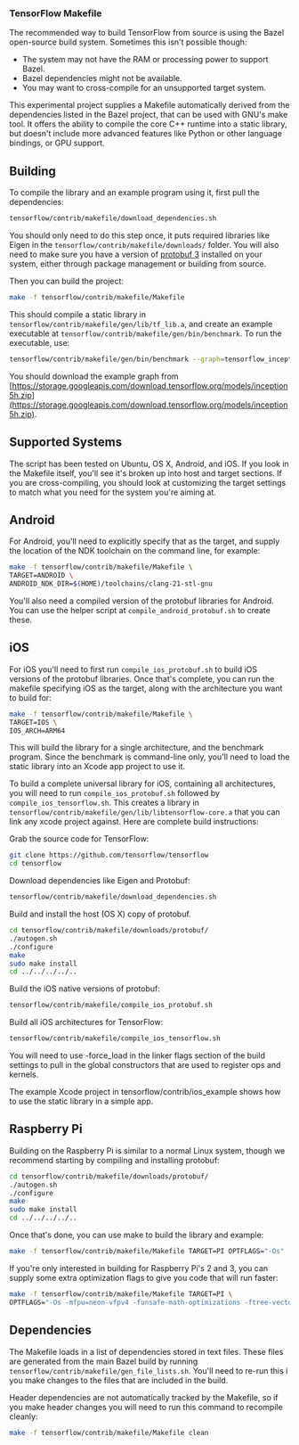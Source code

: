 ### TensorFlow Makefile

The recommended way to build TensorFlow from source is using the Bazel
open-source build system. Sometimes this isn't possible though:

 - The system may not have the RAM or processing power to support Bazel.
 - Bazel dependencies might not be available.
 - You may want to cross-compile for an unsupported target system.

This experimental project supplies a Makefile automatically derived from the
dependencies listed in the Bazel project, that can be used with GNU's make tool.
It offers the ability to compile the core C++ runtime into a static library, but
doesn't include more advanced features like Python or other language bindings,
or GPU support.

## Building

To compile the library and an example program using it, first pull the
dependencies:

```bash
tensorflow/contrib/makefile/download_dependencies.sh
```

You should only need to do this step once, it puts required libraries like Eigen
in the `tensorflow/contrib/makefile/downloads/` folder. You will also need to
make sure you have a version of [protobuf 3](https://github.com/google/protobuf)
installed on your system, either through package management or building from
source.

Then you can build the project:

```bash
make -f tensorflow/contrib/makefile/Makefile
```

This should compile a static library in 
`tensorflow/contrib/makefile/gen/lib/tf_lib.a`, and create an example executable
at `tensorflow/contrib/makefile/gen/bin/benchmark`. To run the executable, use:

```bash
tensorflow/contrib/makefile/gen/bin/benchmark --graph=tensorflow_inception_graph.pb
```

You should download the example graph from [https://storage.googleapis.com/download.tensorflow.org/models/inception5h.zip](https://storage.googleapis.com/download.tensorflow.org/models/inception5h.zip).

## Supported Systems

The script has been tested on Ubuntu, OS X, Android, and iOS. If you look in the
Makefile itself, you'll see it's broken up into host and target sections. If you
are cross-compiling, you should look at customizing the target settings to match
what you need for the system you're aiming at.

## Android

For Android, you'll need to explicitly specify that as the target, and supply
the location of the NDK toolchain on the command line, for example:

```bash
make -f tensorflow/contrib/makefile/Makefile \
TARGET=ANDROID \
ANDROID_NDK_DIR=$(HOME)/toolchains/clang-21-stl-gnu
```

You'll also need a compiled version of the protobuf libraries for Android. You
can use the helper script at `compile_android_protobuf.sh` to create these.

## iOS

For iOS you'll need to first run `compile_ios_protobuf.sh` to build iOS versions
of the protobuf libraries. Once that's complete, you can run the makefile
specifying iOS as the target, along with the architecture you want to build for:

```bash
make -f tensorflow/contrib/makefile/Makefile \
TARGET=IOS \
IOS_ARCH=ARM64
```

This will build the library for a single architecture, and the benchmark
program. Since the benchmark is command-line only, you'll need to load the
static library into an Xcode app project to use it.

To build a complete universal library for iOS, containing all architectures,
you will need to run `compile_ios_protobuf.sh` followed by
`compile_ios_tensorflow.sh`. This creates a library in 
`tensorflow/contrib/makefile/gen/lib/libtensorflow-core.a` that you can link any
xcode project against. Here are complete build instructions:

Grab the source code for TensorFlow:

```bash
git clone https://github.com/tensorflow/tensorflow
cd tensorflow
```

Download dependencies like Eigen and Protobuf:

```bash
tensorflow/contrib/makefile/download_dependencies.sh
```

Build and install the host (OS X) copy of protobuf.

```bash
cd tensorflow/contrib/makefile/downloads/protobuf/
./autogen.sh
./configure
make
sudo make install
cd ../../../../..
```

Build the iOS native versions of protobuf:

```bash
tensorflow/contrib/makefile/compile_ios_protobuf.sh
```

Build all iOS architectures for TensorFlow:

```bash
tensorflow/contrib/makefile/compile_ios_tensorflow.sh
```

You will need to use -force_load in the linker flags
section of the build settings to pull in the global constructors that are used
to register ops and kernels. 

The example Xcode project in tensorflow/contrib/ios_example shows how to use the
static library in a simple app.

## Raspberry Pi

Building on the Raspberry Pi is similar to a normal Linux system, though we
recommend starting by compiling and installing protobuf:

```bash
cd tensorflow/contrib/makefile/downloads/protobuf/
./autogen.sh 
./configure
make
sudo make install
cd ../../../../..
```

Once that's done, you can use make to build the library and example:

```bash
make -f tensorflow/contrib/makefile/Makefile TARGET=PI OPTFLAGS="-Os"
```

If you're only interested in building for Raspberry Pi's 2 and 3, you can supply
some extra optimization flags to give you code that will run faster:

```bash
make -f tensorflow/contrib/makefile/Makefile TARGET=PI \
OPTFLAGS="-Os -mfpu=neon-vfpv4 -funsafe-math-optimizations -ftree-vectorize"
```

## Dependencies

The Makefile loads in a list of dependencies stored in text files. These files
are generated from the main Bazel build by running 
`tensorflow/contrib/makefile/gen_file_lists.sh`. You'll need to re-run this i
you make changes to the files that are included in the build.

Header dependencies are not automatically tracked by the Makefile, so if you
make header changes you will need to run this command to recompile cleanly:

```bash
make -f tensorflow/contrib/makefile/Makefile clean
```
